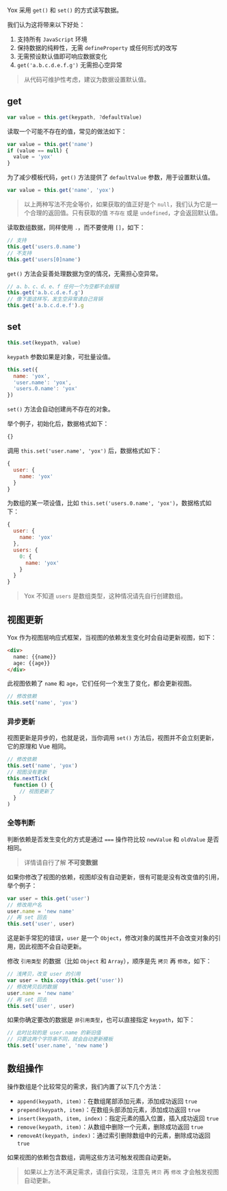 Yox 采用 `get()` 和 `set()` 的方式读写数据。

我们认为这将带来以下好处：

1. 支持所有 `JavaScript` 环境
2. 保持数据的纯粹性，无需 `defineProperty` 或任何形式的改写
3. 无需预设默认值即可响应数据变化
4. `get('a.b.c.d.e.f.g')` 无需担心空异常

> 从代码可维护性考虑，建议为数据设置默认值。

## get

```js
var value = this.get(keypath, ?defaultValue)
```

读取一个可能不存在的值，常见的做法如下：

```js
var value = this.get('name')
if (value == null) {
  value = 'yox'
}
```

为了减少模板代码，`get()` 方法提供了 `defaultValue` 参数，用于设置默认值。

```js
var value = this.get('name', 'yox')
```

> 以上两种写法不完全等价，如果获取的值正好是个 `null`，我们认为它是一个合理的返回值。只有获取的值 `不存在` 或是 `undefined`，才会返回默认值。

读取数组数据，同样使用 `.`，而不要使用 `[]`，如下：

```js
// 支持
this.get('users.0.name')
// 不支持
this.get('users[0]name')
```

`get()` 方法会妥善处理数据为空的情况，无需担心空异常。

```js
// a、b、c、d、e、f 任何一个为空都不会报错
this.get('a.b.c.d.e.f.g')
// 像下面这样写，发生空异常请自己背锅
this.get('a.b.c.d.e.f').g
```

## set

```js
this.set(keypath, value)
```

`keypath` 参数如果是对象，可批量设值。

```js
this.set({
  name: 'yox',
  'user.name': 'yox',
  'users.0.name': 'yox'
})
```

`set()` 方法会自动创建尚不存在的对象。

举个例子，初始化后，数据格式如下：

```js
{}
```

调用 `this.set('user.name', 'yox')` 后，数据格式如下：

```js
{
  user: {
    name: 'yox'
  }
}
```

为数组的某一项设值，比如 `this.set('users.0.name', 'yox')`，数据格式如下：

```js
{
  user: {
    name: 'yox'
  },
  users: {
    0: {
      name: 'yox'
    }
  }
}
```

> Yox 不知道 `users` 是数组类型，这种情况请先自行创建数组。

## 视图更新

Yox 作为视图层响应式框架，当视图的依赖发生变化时会自动更新视图，如下：

```html
<div>
  name: {{name}}
  age: {{age}}
</div>
```

此视图依赖了 `name` 和 `age`，它们任何一个发生了变化，都会更新视图。

```js
// 修改依赖
this.set('name', 'yox')
```

### 异步更新

视图更新是异步的，也就是说，当你调用 `set()` 方法后，视图并不会立刻更新，它的原理和 Vue 相同。

```js
// 修改依赖
this.set('name', 'yox')
// 视图没有更新
this.nextTick(
  function () {
    // 视图更新了
  }
)
```

### 全等判断

判断依赖是否发生变化的方式是通过 `===` 操作符比较 `newValue` 和 `oldValue` 是否相同。

> 详情请自行了解 **不可变数据**

如果你修改了视图的依赖，视图却没有自动更新，很有可能是没有改变值的引用，举个例子：

```js
var user = this.get('user')
// 修改用户名
user.name = 'new name'
// 再 set 回去
this.set('user', user)
```

这是新手常犯的错误，`user` 是一个 `Object`，修改对象的属性并不会改变对象的引用，因此视图不会自动更新。

修改 `引用类型` 的数据（比如 `Object` 和 `Array`），顺序是先 `拷贝` 再 `修改`，如下：

```js
// 浅拷贝，改变 user 的引用
var user = this.copy(this.get('user'))
// 修改拷贝后的数据
user.name = 'new name'
// 再 set 回去
this.set('user', user)
```

如果你确定要改的数据是 `非引用类型`，也可以直接指定 `keypath`，如下：

```js
// 此时比较的是 user.name 的新旧值
// 只要这两个字符串不同，就会自动更新模板
this.set('user.name', 'new name')
```

## 数组操作

操作数组是个比较常见的需求，我们内置了以下几个方法：

* `append(keypath, item)`：在数组尾部添加元素，添加成功返回 `true`
* `prepend(keypath, item)`：在数组头部添加元素，添加成功返回 `true`
* `insert(keypath, item, index)`：指定元素的插入位置，插入成功返回 `true`
* `remove(keypath, item)`：从数组中删除一个元素，删除成功返回 `true`
* `removeAt(keypath, index)`：通过索引删除数组中的元素，删除成功返回 `true`

如果视图的依赖包含数组，调用这些方法可触发视图自动更新。

> 如果以上方法不满足需求，请自行实现，注意先 `拷贝` 再 `修改` 才会触发视图自动更新。